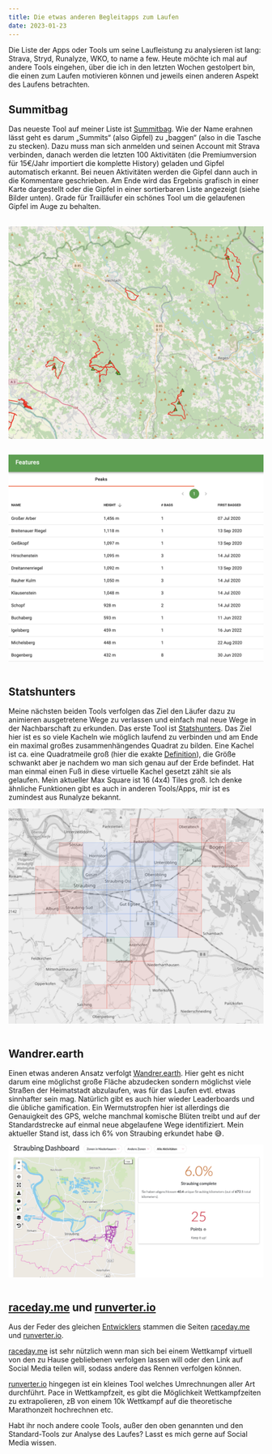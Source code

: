 ```yaml
---
title: Die etwas anderen Begleitapps zum Laufen
date: 2023-01-23
---
```


Die Liste der Apps oder Tools um seine Laufleistung zu analysieren ist lang: Strava, Stryd, Runalyze, WKO, to name a few. Heute möchte ich mal auf andere Tools eingehen, über die ich in den letzten Wochen gestolpert bin, die einen zum Laufen motivieren können und jeweils einen anderen Aspekt des Laufens betrachten.

## Summitbag

Das neueste Tool auf meiner Liste ist <a href='https://summitbag.com' class='external' target='_blank' rel='noopener'>Summitbag</a>. Wie der Name erahnen lässt geht es darum „Summits“ (also Gipfel) zu „baggen“ (also in die Tasche zu stecken). Dazu muss man sich anmelden und seinen Account mit Strava verbinden, danach werden die letzten 100 Aktivitäten (die Premiumversion für 15€/Jahr importiert die komplette History) geladen und Gipfel automatisch erkannt. Bei neuen Aktivitäten werden die Gipfel dann auch in die Kommentare geschrieben. Am Ende wird das Ergebnis grafisch in einer Karte dargestellt oder die Gipfel in einer sortierbaren Liste angezeigt (siehe Bilder unten). Grade für Trailläufer ein schönes Tool um die gelaufenen Gipfel im Auge zu behalten.<br><br>

[<img src="/assets/images/2023/Summitbag_Map.png" class='w-4/5' align="center"/>](/assets/images/2023/Summitbag_Map.png)<br /><br />

[<img src="/assets/images/2023/Summitbag_List.png" class='w-4/5' align="center"/>](/assets/images/2023/Summitbag_List.png)<br /><br />

## Statshunters

Meine nächsten beiden Tools verfolgen das Ziel den Läufer dazu zu animieren ausgetretene Wege zu verlassen und einfach mal neue Wege in der Nachbarschaft zu erkunden. Das erste Tool ist <a href='https://www.statshunters.com' class='external' target='_blank' rel='noopener'>Statshunters</a>. Das Ziel hier ist es so viele Kacheln wie möglich laufend zu verbinden und am Ende ein maximal großes zusammenhängendes Quadrat zu bilden. Eine Kachel ist ca. eine Quadratmeile groß (hier die exakte <a href='https://rideeverytile.com/how-big-is-a-tile' class='external' target='_blank' rel='noopener'>Definition</a>), die Größe schwankt aber je nachdem wo man sich genau auf der Erde befindet. Hat man einmal einen Fuß in diese virtuelle Kachel gesetzt zählt sie als gelaufen. Mein aktueller Max Square ist 16 (4x4) Tiles groß. Ich denke ähnliche Funktionen gibt es auch in anderen Tools/Apps, mir ist es zumindest aus Runalyze bekannt.

[<img src="/assets/images/2023/Statshunters.png" class='w-4/5' align="center"/>](/assets/images/2023/Statshunters.png)<br><br>

## Wandrer.earth

Einen etwas anderen Ansatz verfolgt <a href='https://wandrer.earth' class='external' target='_blank' rel='noopener'>Wandrer.earth</a>. Hier geht es nicht darum eine möglichst große Fläche abzudecken sondern möglichst viele Straßen der Heimatstadt abzulaufen, was für das Laufen evtl. etwas sinnhafter sein mag. Natürlich gibt es auch hier wieder Leaderboards und die übliche gamification. Ein Wermutstropfen hier ist allerdings die Genauigkeit des GPS, welche manchmal komische Blüten treibt und auf der Standardstrecke auf einmal neue abgelaufene Wege identifiziert. Mein aktueller Stand ist, dass ich 6% von Straubing erkundet habe 😅.

[<img src="/assets/images/2023/Wandrer.png" class='w-4/5' align="center"/>](/assets/images/2023/Wandrer.png)<br><br>

## <a href='https://raceday.me' class='external' target='_blank' rel='noopener'>raceday.me</a> und <a href='runverter.io' class='external' target='_blank' rel='noopener'>runverter.io</a>

Aus der Feder des gleichen <a href='https://stefan.wtf' class='external' target='_blank' rel='noopener'>Entwicklers</a> stammen die Seiten <a href='https://raceday.me' class='external' target='_blank' rel='noopener'>raceday.me</a> und <a href='runverter.io' class='external' target='_blank' rel='noopener'>runverter.io</a>.

<a href='https://raceday.me' class='external' target='_blank' rel='noopener'>raceday.me</a> ist sehr nützlich wenn man sich bei einem Wettkampf virtuell von den zu Hause gebliebenen verfolgen lassen will oder den Link auf Social Media teilen will, sodass andere das Rennen verfolgen können.

<a href='runverter.io' class='external' target='_blank' rel='noopener'>runverter.io</a> hingegen ist ein kleines Tool welches Umrechnungen aller Art durchführt. Pace in Wettkampfzeit, es gibt die Möglichkeit Wettkampfzeiten zu extrapolieren, zB von einem 10k Wettkampf auf die theoretische Marathonzeit hochrechnen etc.

Habt ihr noch andere coole Tools, außer den oben genannten und den Standard-Tools zur Analyse des Laufes? Lasst es mich gerne auf Social Media wissen. <br><br>
